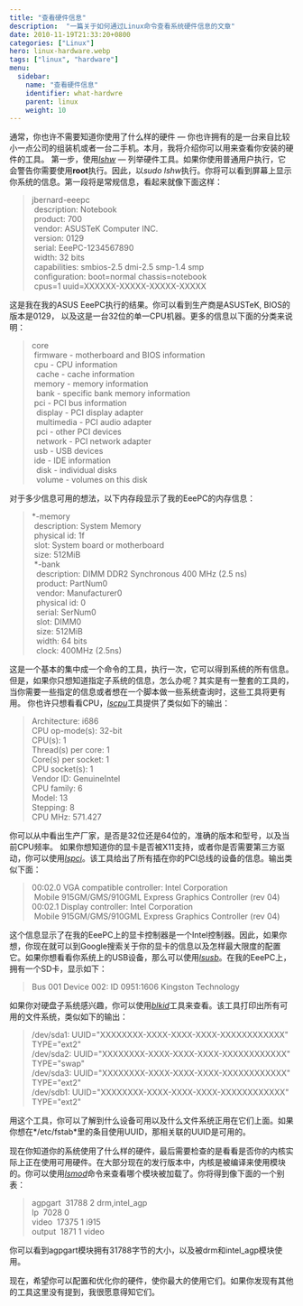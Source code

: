 ```yaml
---
title: "查看硬件信息"
description:  "一篇关于如何通过Linux命令查看系统硬件信息的文章"
date: 2010-11-19T21:33:20+0800
categories: ["Linux"]
hero: linux-hardware.webp
tags: ["linux", "hardware"]
menu:
  sidebar:
    name: "查看硬件信息"
    identifier: what-hardwre
    parent: linux
    weight: 10
---
```


通常，你也许不需要知道你使用了什么样的硬件 — 你也许拥有的是一台来自比较小一点公司的组装机或者一台二手机。本月，我将介绍你可以用来查看你安装的硬件的工具。 第一步，使用[*lshw*][lshw_link] — 列举硬件工具。如果你使用普通用户执行，它会警告你需要使用**root**执行。因此，以*sudo lshw*执行。你将可以看到屏幕上显示你系统的信息。第一段将是常规信息，看起来就像下面这样：   

> jbernard-eeepc   
> &nbsp;description: Notebook   
> &nbsp;product: 700   
> &nbsp;vendor: ASUSTeK Computer INC.   
> &nbsp;version: 0129   
> &nbsp;serial: EeePC-1234567890   
> &nbsp;width: 32 bits   
> &nbsp;capabilities: smbios-2.5 dmi-2.5 smp-1.4 smp   
> &nbsp;configuration: boot=normal chassis=notebook   
> &nbsp;cpus=1 uuid=XXXXXX-XXXXX-XXXXX-XXXXX   

这是我在我的ASUS EeePC执行的结果。你可以看到生产商是ASUSTeK, BIOS的版本是0129， 以及这是一台32位的单一CPU机器。更多的信息以下面的分类来说明：   

> core   
> &nbsp;firmware - motherboard and BIOS information   
> &nbsp;cpu - CPU information   
> &nbsp;&nbsp;cache - cache information   
> &nbsp;memory - memory information   
> &nbsp;&nbsp;bank - specific bank memory information   
> &nbsp;pci - PCI bus information   
> &nbsp;&nbsp;display - PCI display adapter   
> &nbsp;&nbsp;multimedia - PCI audio adapter   
> &nbsp;&nbsp;pci - other PCI devices   
> &nbsp;&nbsp;network - PCI network adapter   
> &nbsp;usb - USB devices   
> &nbsp;ide - IDE information   
> &nbsp;&nbsp;disk - individual disks   
> &nbsp;&nbsp;volume - volumes on this disk   

对于多少信息可用的想法，以下内存段显示了我的EeePC的内存信息：  

> \*-memory   
> &nbsp;description: System Memory   
> &nbsp;physical id: 1f     
> &nbsp;slot: System board or motherboard   
> &nbsp;size: 512MiB   
> &nbsp;\*-bank   
> &nbsp;&nbsp;description: DIMM DDR2 Synchronous 400 MHz (2.5 ns)   
> &nbsp;&nbsp;product: PartNum0   
> &nbsp;&nbsp;vendor: Manufacturer0   
> &nbsp;&nbsp;physical id: 0   
> &nbsp;&nbsp;serial: SerNum0   
> &nbsp;&nbsp;slot: DIMM0   
> &nbsp;&nbsp;size: 512MiB   
> &nbsp;&nbsp;width: 64 bits   
> &nbsp;&nbsp;clock: 400MHz (2.5ns)   

这是一个基本的集中成一个命令的工具，执行一次，它可以得到系统的所有信息。但是，如果你只想知道指定子系统的信息，怎么办呢？其实是有一整套的工具的，当你需要一些指定的信息或者想在一个脚本做一些系统查询时，这些工具将更有用。
你也许只想看看CPU，[*lscpu*][lscpu_link]工具提供了类似如下的输出：   

> Architecture:          i686   
> CPU op-mode(s):        32-bit   
> CPU(s):                1   
> Thread(s) per core:    1   
> Core(s) per socket:    1   
> CPU socket(s):         1   
> Vendor ID:             GenuineIntel   
> CPU family:            6   
> Model:                 13   
> Stepping:              8   
> CPU MHz:               571.427   

你可以从中看出生产厂家，是否是32位还是64位的，准确的版本和型号，以及当前CPU频率。 如果你想知道你的显卡是否被X11支持，或者你是否需要第三方驱动，你可以使用[*lspci*][lspci_link]。该工具给出了所有插在你的PCI总线的设备的信息。输出类似下面：  

> 00:02.0 VGA compatible controller: Intel Corporation   
> &nbsp;Mobile 915GM/GMS/910GML Express Graphics Controller (rev 04)   
> 00:02.1 Display controller: Intel Corporation   
> &nbsp;Mobile 915GM/GMS/910GML Express Graphics Controller (rev 04)   

这个信息显示了在我的EeePC上的显卡控制器是一个Intel控制器。因此，如果你想，你现在就可以到Google搜索关于你的显卡的信息以及怎样最大限度的配置它。如果你想看看你系统上的USB设备，那么可以使用[*lsusb*][lsusb_link]。在我的EeePC上，拥有一个SD卡，显示如下：
> Bus 001 Device 002: ID 0951:1606 Kingston Technology   

如果你对硬盘子系统感兴趣，你可以使用[*blkid*][blkid_link]工具来查看。该工具打印出所有可用的文件系统，类似如下的输出：  

> /dev/sda1: UUID="XXXXXXXX-XXXX-XXXX-XXXX-XXXXXXXXXXXX" TYPE="ext2"   
> /dev/sda2: UUID="XXXXXXXX-XXXX-XXXX-XXXX-XXXXXXXXXXXX" TYPE="swap"   
> /dev/sda3: UUID="XXXXXXXX-XXXX-XXXX-XXXX-XXXXXXXXXXXX" TYPE="ext2"   
> /dev/sdb1: UUID="XXXXXXXX-XXXX-XXXX-XXXX-XXXXXXXXXXXX" TYPE="ext2"   

用这个工具，你可以了解到什么设备可用以及什么文件系统正用在它们上面。如果你想在*/etc/fstab*里的条目使用UUID，那相关联的UUID是可用的。

现在你知道你的系统使用了什么样的硬件，最后需要检查的是看看是否你的内核实际上正在使用可用硬件。在大部分现在的发行版本中，内核是被编译来使用模块的。你可以使用[*lsmod*][lsmod_link]命令来查看哪个模块被加载了。你将得到像下面的一个别表：  

> agpgart&nbsp;&nbsp;31788  2 drm,intel_agp   
> lp&nbsp;&nbsp;7028  0   
> video&nbsp;&nbsp;17375  1 i915   
> output&nbsp;&nbsp;1871  1 video   

你可以看到agpgart模块拥有31788字节的大小，以及被drm和intel\_agp模块使用。

现在，希望你可以配置和优化你的硬件，使你最大的使用它们。如果你发现有其他的工具这里没有提到，我很愿意得知它们。

[orignal_article_link]: http://www.linuxjournal.com/content/what-hardware-do-i-have
[lshw_link]: http://linux.die.net/man/1/lshw
[lscpu_link]: http://www.unix.com/man-page/Linux/1/lscpu/
[lspci_link]: http://linux.die.net/man/8/lspci
[lsusb_link]: http://linux.die.net/man/8/lsusb
[blkid_link]: http://linux.die.net/man/8/blkid
[lsmod_link]: http://linux.die.net/man/8/lsmod

